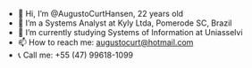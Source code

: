 - 👋 Hi, I’m @AugustoCurtHansen, 22 years old
- 👀 I’m a Systems Analyst at Kyly Ltda, Pomerode SC, Brazil
- 🌱 I’m currently studying Systems of Information at Uniasselvi
- 📫 How to reach me: augustocurt@hotmail.com
- 📞 Call me: +55 (47) 99618-1099

<!---
AugustoCurtHansen/AugustoCurtHansen is a ✨ special ✨ repository because its `README.md` (this file) appears on your GitHub profile.
You can click the Preview link to take a look at your changes.
--->
